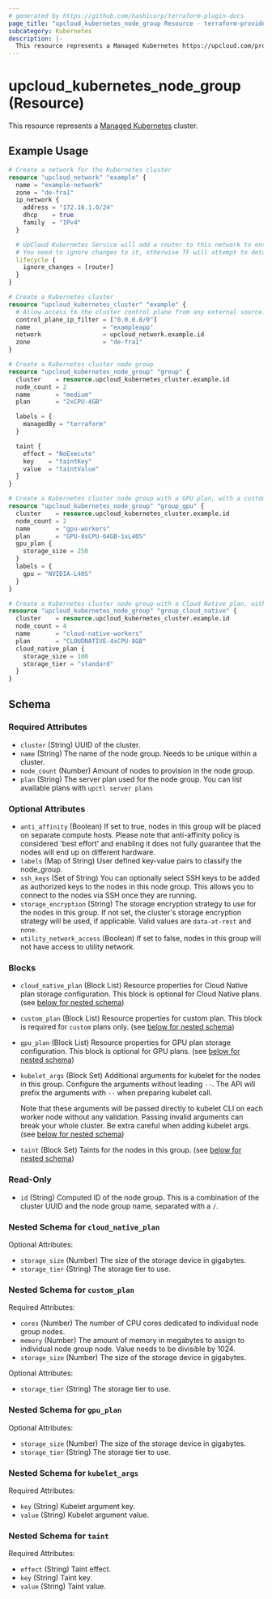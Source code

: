 ```yaml
---
# generated by https://github.com/hashicorp/terraform-plugin-docs
page_title: "upcloud_kubernetes_node_group Resource - terraform-provider-upcloud"
subcategory: Kubernetes
description: |-
  This resource represents a Managed Kubernetes https://upcloud.com/products/managed-kubernetes cluster.
---
```


# upcloud_kubernetes_node_group (Resource)

This resource represents a [Managed Kubernetes](https://upcloud.com/products/managed-kubernetes) cluster.

## Example Usage

```terraform
# Create a network for the Kubernetes cluster
resource "upcloud_network" "example" {
  name = "example-network"
  zone = "de-fra1"
  ip_network {
    address = "172.16.1.0/24"
    dhcp    = true
    family  = "IPv4"
  }

  # UpCloud Kubernetes Service will add a router to this network to ensure cluster networking is working as intended.
  # You need to ignore changes to it, otherwise TF will attempt to detach the router on subsequent applies
  lifecycle {
    ignore_changes = [router]
  }
}

# Create a Kubernetes cluster
resource "upcloud_kubernetes_cluster" "example" {
  # Allow access to the cluster control plane from any external source.
  control_plane_ip_filter = ["0.0.0.0/0"]
  name                    = "exampleapp"
  network                 = upcloud_network.example.id
  zone                    = "de-fra1"
}

# Create a Kubernetes cluster node group
resource "upcloud_kubernetes_node_group" "group" {
  cluster    = resource.upcloud_kubernetes_cluster.example.id
  node_count = 2
  name       = "medium"
  plan       = "2xCPU-4GB"

  labels = {
    managedBy = "terraform"
  }

  taint {
    effect = "NoExecute"
    key    = "taintKey"
    value  = "taintValue"
  }
}

# Create a Kubernetes cluster node group with a GPU plan, with a custom storage size
resource "upcloud_kubernetes_node_group" "group_gpu" {
  cluster    = resource.upcloud_kubernetes_cluster.example.id
  node_count = 2
  name       = "gpu-workers"
  plan       = "GPU-8xCPU-64GB-1xL40S"
  gpu_plan {
    storage_size = 250
  }
  labels = {
    gpu = "NVIDIA-L40S"
  }
}

# Create a Kubernetes cluster node group with a Cloud Native plan, with a custom storage size and tier
resource "upcloud_kubernetes_node_group" "group_cloud_native" {
  cluster    = resource.upcloud_kubernetes_cluster.example.id
  node_count = 4
  name       = "cloud-native-workers"
  plan       = "CLOUDNATIVE-4xCPU-8GB"
  cloud_native_plan {
    storage_size = 100
    storage_tier = "standard"
  }
}
```

<!-- schema generated by tfplugindocs -->
## Schema

### Required Attributes

- `cluster` (String) UUID of the cluster.
- `name` (String) The name of the node group. Needs to be unique within a cluster.
- `node_count` (Number) Amount of nodes to provision in the node group.
- `plan` (String) The server plan used for the node group. You can list available plans with `upctl server plans`

### Optional Attributes

- `anti_affinity` (Boolean) If set to true, nodes in this group will be placed on separate compute hosts. Please note that anti-affinity policy is considered 'best effort' and enabling it does not fully guarantee that the nodes will end up on different hardware.
- `labels` (Map of String) User defined key-value pairs to classify the node_group.
- `ssh_keys` (Set of String) You can optionally select SSH keys to be added as authorized keys to the nodes in this node group. This allows you to connect to the nodes via SSH once they are running.
- `storage_encryption` (String) The storage encryption strategy to use for the nodes in this group. If not set, the cluster's storage encryption strategy will be used, if applicable. Valid values are `data-at-rest` and `none`.
- `utility_network_access` (Boolean) If set to false, nodes in this group will not have access to utility network.

### Blocks

- `cloud_native_plan` (Block List) Resource properties for Cloud Native plan storage configuration. This block is optional for Cloud Native plans. (see [below for nested schema](#nestedblock--cloud_native_plan))
- `custom_plan` (Block List) Resource properties for custom plan. This block is required for `custom` plans only. (see [below for nested schema](#nestedblock--custom_plan))
- `gpu_plan` (Block List) Resource properties for GPU plan storage configuration. This block is optional for GPU plans. (see [below for nested schema](#nestedblock--gpu_plan))
- `kubelet_args` (Block Set) Additional arguments for kubelet for the nodes in this group. Configure the arguments without leading `--`. The API will prefix the arguments with `--` when preparing kubelet call.

    Note that these arguments will be passed directly to kubelet CLI on each worker node without any validation. Passing invalid arguments can break your whole cluster. Be extra careful when adding kubelet args. (see [below for nested schema](#nestedblock--kubelet_args))
- `taint` (Block Set) Taints for the nodes in this group. (see [below for nested schema](#nestedblock--taint))

### Read-Only

- `id` (String) Computed ID of the node group. This is a combination of the cluster UUID and the node group name, separated with a `/`.

<a id="nestedblock--cloud_native_plan"></a>
### Nested Schema for `cloud_native_plan`

Optional Attributes:

- `storage_size` (Number) The size of the storage device in gigabytes.
- `storage_tier` (String) The storage tier to use.


<a id="nestedblock--custom_plan"></a>
### Nested Schema for `custom_plan`

Required Attributes:

- `cores` (Number) The number of CPU cores dedicated to individual node group nodes.
- `memory` (Number) The amount of memory in megabytes to assign to individual node group node. Value needs to be divisible by 1024.
- `storage_size` (Number) The size of the storage device in gigabytes.

Optional Attributes:

- `storage_tier` (String) The storage tier to use.


<a id="nestedblock--gpu_plan"></a>
### Nested Schema for `gpu_plan`

Optional Attributes:

- `storage_size` (Number) The size of the storage device in gigabytes.
- `storage_tier` (String) The storage tier to use.


<a id="nestedblock--kubelet_args"></a>
### Nested Schema for `kubelet_args`

Required Attributes:

- `key` (String) Kubelet argument key.
- `value` (String) Kubelet argument value.


<a id="nestedblock--taint"></a>
### Nested Schema for `taint`

Required Attributes:

- `effect` (String) Taint effect.
- `key` (String) Taint key.
- `value` (String) Taint value.
